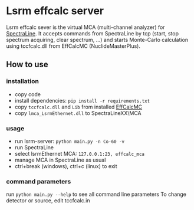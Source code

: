 # Lsrm effcalc server

Lsrm effcalc sever is the virtual MCA (multi-channel analyzer) for [SpectraLine](http://lsrm.ru/en/products/list.php?SECTION_CODE=semejjstvo_spectraline_1.7). It accepts commands from SpectraLine by tcp (start, stop spectrum acquiring, clear spectrum, ...) and starts Monte-Carlo calculation using tccfcalc.dll from EffCalcMC (NuclideMasterPlus).

## How to use

### installation
- copy code
- install dependencies: `pip install -r requirements.txt`
- copy `tccfcalc.dll` and `Lib` from installed [EffCalcMC](http://lsrm.ru/en/products/detail.php?ELEMENT_CODE=nuclidemasterplus)
- copy `lmca_LsrmEthernet.dll` to SpectraLineXX\MCA

### usage
- run lsrm-server: `python main.py -n Co-60 -v`
- run SpectraLine
- select lsrmEthernet MCA: `127.0.0.1:23, effcalc_mca`
- manage MCA in SpectraLine as usual
- ctrl+break (windows), ctrl+c (linux) to exit

### command parameters
run  `python main.py --help` to see all command line parameters
To change detector or source, edit tccfcalc.in
